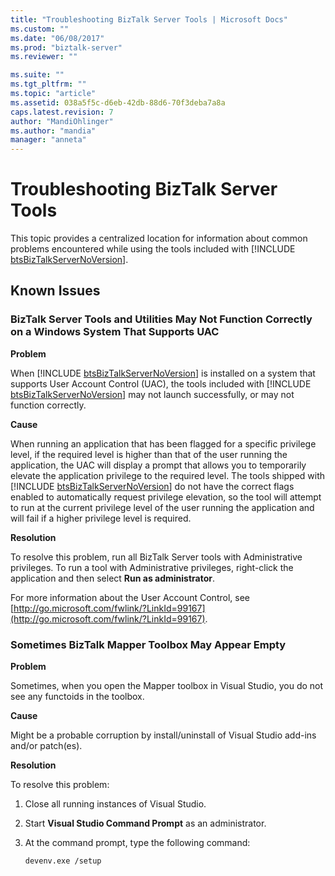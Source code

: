 ```yaml
---
title: "Troubleshooting BizTalk Server Tools | Microsoft Docs"
ms.custom: ""
ms.date: "06/08/2017"
ms.prod: "biztalk-server"
ms.reviewer: ""

ms.suite: ""
ms.tgt_pltfrm: ""
ms.topic: "article"
ms.assetid: 038a5f5c-d6eb-42db-88d6-70f3deba7a8a
caps.latest.revision: 7
author: "MandiOhlinger"
ms.author: "mandia"
manager: "anneta"
---
```

# Troubleshooting BizTalk Server Tools
This topic provides a centralized location for information about common problems encountered while using the tools included with [!INCLUDE [btsBizTalkServerNoVersion](../includes/btsbiztalkservernoversion-md.md)].  
  
## Known Issues  
  
### BizTalk Server Tools and Utilities May Not Function Correctly on a Windows System That Supports UAC  
 **Problem**  
  
 When [!INCLUDE [btsBizTalkServerNoVersion](../includes/btsbiztalkservernoversion-md.md)] is installed on a system that supports User Account Control (UAC), the tools included with [!INCLUDE [btsBizTalkServerNoVersion](../includes/btsbiztalkservernoversion-md.md)] may not launch successfully, or may not function correctly.  
  
 **Cause**  
  
 When running an application that has been flagged for a specific privilege level, if the required level is higher than that of the user running the application, the UAC will display a prompt that allows you to temporarily elevate the application privilege to the required level. The tools shipped with [!INCLUDE [btsBizTalkServerNoVersion](../includes/btsbiztalkservernoversion-md.md)] do not have the correct flags enabled to automatically request privilege elevation, so the tool will attempt to run at the current privilege level of the user running the application and will fail if a higher privilege level is required.  
  
 **Resolution**  
  
 To resolve this problem, run all BizTalk Server tools with Administrative privileges. To run a tool with Administrative privileges, right-click the application and then select **Run as administrator**.  
  
 For more information about the User Account Control, see [http://go.microsoft.com/fwlink/?LinkId=99167](http://go.microsoft.com/fwlink/?LinkId=99167).  
  
### Sometimes BizTalk Mapper Toolbox May Appear Empty  
 **Problem**  
  
 Sometimes, when you open the Mapper toolbox in Visual Studio, you do not see any functoids in the toolbox.  
  
 **Cause**  
  
 Might be a probable corruption by install/uninstall of Visual Studio add-ins and/or patch(es).  
  
 **Resolution**  
  
 To resolve this problem:  
  
1.  Close all running instances of Visual Studio.  
  
2.  Start **Visual Studio Command Prompt** as an administrator.  
  
3.  At the command prompt, type the following command:  
  
    ```  
    devenv.exe /setup  
    ```